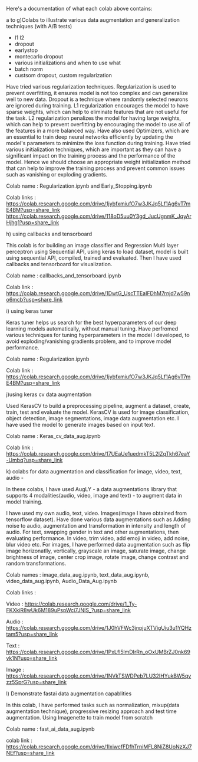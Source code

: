 Here's a documentation of what each colab above contains: 

a to g)Colabs to illustrate various data augmentation and generalization techniques (with A/B tests)
- l1 l2
- dropout
- earlystop
- montecarlo dropout
- various initializations and when to use what
- batch norm
- custsom dropout, custom regularization

Have tried various regularization techniques. Regularization is used to prevent overfitting, it ensures model is not too complex and can generalize well to new data.
Dropout is a technique where randomly selected neurons are ignored during training. L1 regularization encourages the model to have sparse weights, which can help to eliminate features that are not useful for the task. L2 regularization penalizes the model for having large weights, which can help to prevent overfitting by encouraging the model to use all of the features in a more balanced way.
Have also used Optimizers, which are an essential to train deep neural networks efficiently by updating the model's parameters to minimize the loss function during training.
Have tried various initialization techniques, which are important as they can have a significant impact on the training process and the performance of the model. Hence we should choose an appropriate weight initialization method that can help to improve the training process and prevent common issues such as vanishing or exploding gradients.

Colab name : Regularization.ipynb and Early_Stopping.ipynb

Colab links : 
https://colab.research.google.com/drive/1jybfxmiufO7w3JKJq5Lf1Ag6vT7mE4BM?usp=share_link
https://colab.research.google.com/drive/118oD5uu0Y3gd_JucUgnmK_JqyArHjhg1?usp=share_link

h) using callbacks and tensorboard 

This colab is for building an image classifier and Regression Multi layer perceptron using Sequential API, using keras to load dataset, model is built using sequential API, compiled, trained and evaluated. Then I have used callbacks and tensorboard for visualization.

Colab name : callbacks_and_tensorboard.ipynb

Colab link : https://colab.research.google.com/drive/1DwtG_UscTTEaIFDhM7rnjd7w59no6mcb?usp=share_link

i) using keras tuner

Keras tuner helps us search for the best hyperparameters of our deep learning models automatically, without manual tuning. Have perfromed various techniques for tuning hyperparameters in the model I developed, to avoid exploding/vanishing gradients problem, and to improve model performance.

Colab name : Regularization.ipynb

Colab link : https://colab.research.google.com/drive/1jybfxmiufO7w3JKJq5Lf1Ag6vT7mE4BM?usp=share_link

j)using keras cv data augmentation

Used KerasCV to build a preprocessing pipeline, augment a dataset, create, train, test and evaluate the model. KerasCV is used for image classification, object detection, image segmentations, image data augmentation etc. I have used the model to generate images based on input text.

Colab name : Keras_cv_data_aug.ipynb

Colab link : https://colab.research.google.com/drive/17UEaUe1uedmkT5L2lZqTkh67eaY-Umbq?usp=share_link

k) colabs for data augmentation and classification  for image, video, text, audio -

In these colabs, I have used AugLY - a data augmentations library that supports 4 modalities(audio, video, image and text) - to augment data in model training.

I have used my own audio, text, video. 
Images(image I have obtained from tensorflow dataset). 
Have done various data augmentations such as Adding noise to audio, augmentation and transformation in intensity and length of audio.
For text, swapping gender in text and other augmentations, then evaluating performance.
In video, trim video, add emoji in video, add noise, blur video etc. 
For images, I have performed data augmentation such as flip image horizonatlly, vertically, grayscale an image,  saturate image, change brightness of image, center crop image, rotate image, change contrast and random transformations. 

Colab names : image_data_aug.ipynb, text_data_aug.ipynb, video_data_aug.ipynb, Audio_Data_Aug.ipynb

Colab links : 

Video : https://colab.research.google.com/drive/1_Ty-FKXkiR8wUk6M189uPspWci7JNIS_?usp=share_link

Audio : https://colab.research.google.com/drive/1J0hVFWc3jnpjuXTVigUiu3u1YQHztam5?usp=share_link

Text : https://colab.research.google.com/drive/1PxLfl5lmDIrRn_oOxUMBrZJ0nk69vk1N?usp=share_link

Image : https://colab.research.google.com/drive/1NVkTSWDPeb7LU32IHYukBW5qvzz5SprG?usp=share_link

l) Demonstrate fastai data augmentation capablities 

In this colab, I have performed tasks such as normalization, mixup(data augmentation technique), progressive resizing approach and test time augmentation. Using Imagenette to train model from scratch

Colab name : fast_ai_data_aug.ipynb

colab link : https://colab.research.google.com/drive/1IxiwcfFDfhTrniMFL8NiZ8UoNzXJ7NEf?usp=share_link
